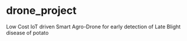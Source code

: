 # drone_project
Low Cost IoT driven Smart Agro-Drone for early detection of Late Blight disease of potato
